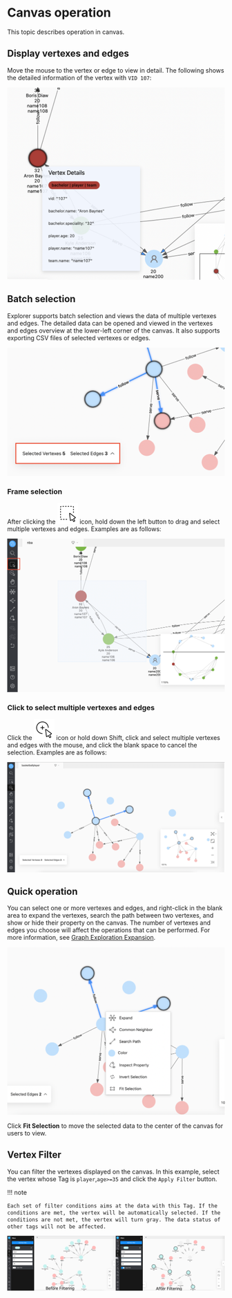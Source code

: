 # Canvas operation

This topic describes operation in canvas.

## Display vertexes and edges

Move the mouse to the vertex or edge to view in detail. The following shows the detailed information of the vertex with `VID 107`:

![show](../figs/ex-ug-024-1.png)

## Batch selection

Explorer supports batch selection and views the data of multiple vertexes and edges. The detailed data can be opened and viewed in the vertexes and edges overview at the lower-left corner of the canvas. It also supports exporting CSV files of selected vertexes or edges.

![review](../figs/ex-ug-027.png)

### Frame selection

After clicking the ![frameselect](../figs/nav-frameSelect.png) icon, hold down the left button to drag and select multiple vertexes and edges. Examples are as follows:

![select](../figs/ex-ug-023-1.png)

### Click to select multiple vertexes and edges

Click the ![singleselect](../figs/nav-singleSelect.png) icon or hold down Shift, click and select multiple vertexes and edges with the mouse, and click the blank space to cancel the selection. Examples are as follows:

![select](../figs/ex-ug-025.png)

## Quick operation

You can select one or more vertexes and edges, and right-click in the blank area to expand the vertexes, search the path between two vertexes, and show or hide their property on the canvas. The number of vertexes and edges you choose will affect the operations that can be performed. For more information, see [Graph Exploration Expansion](../operation-guide/ex-ug-graph-exploration.md).

![quick](../figs/ex-ug-026.png)

Click **Fit Selection** to move the selected data to the center of the canvas for users to view.

## Vertex Filter

You can filter the vertexes displayed on the canvas. In this example, select the vertex whose Tag is `player`,`age>=35` and click the `Apply Filter` button.

!!! note

    Each set of filter conditions aims at the data with this Tag. If the conditions are met, the vertex will be automatically selected. If the conditions are not met, the vertex will turn gray. The data status of other tags will not be affected.

![filter](../figs/ex-ug-029-1.png)
